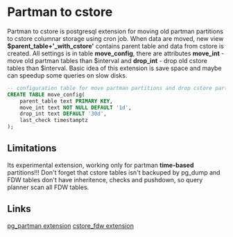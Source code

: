 # Partman to cstore

Partman to cstore is postgresql extension for moving old partman partitions to cstore columnar storage using cron job. When data are moved, new view **$parent_table+'_with_cstore'** contains parent table and data from cstore is created. All settings is in table **move_config**, there are attributes **move_int** - move old partman tables than $interval and **drop_int** - drop old cstore tables than $interval. Basic idea of this extension is save space and maybe can speedup some queries on slow disks.  

```sql
-- configuration table for move partman partitions and drop cstore partitions
CREATE TABLE move_config(
    parent_table text PRIMARY KEY,
    move_int text NOT NULL DEFAULT '1d', 
    drop_int text DEFAULT '30d',
    last_check timestamptz
);
```

## Limitations

Its experimental extension, working only for partman **time-based** partitions!!! Don't forget that cstore tables isn't backuped by pg_dump and FDW tables don't have inheritence, checks and pushdown, so query planner scan all FDW tables.


## Links

[pg_partman extension](https://github.com/keithf4/pg_partman)
[cstore_fdw extension](https://github.com/citusdata/cstore_fdw)
